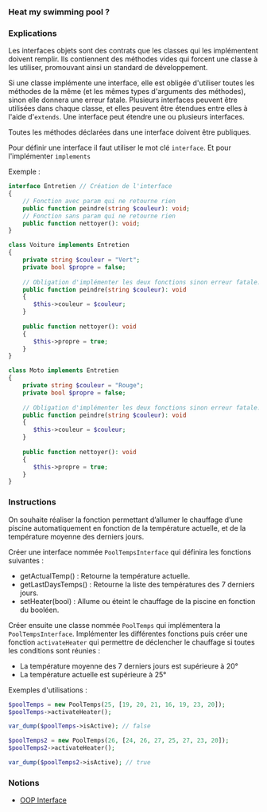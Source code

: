 ### Heat my swimming pool ?

### Explications

Les interfaces objets sont des contrats que les classes qui les implémentent doivent remplir. Ils contiennent des méthodes vides qui forcent une classe à les utiliser, promouvant ainsi un standard de développement.

Si une classe implémente une interface, elle est obligée d'utiliser toutes les méthodes de la même (et les mêmes types d'arguments des méthodes), sinon elle donnera une erreur fatale. Plusieurs interfaces peuvent être utilisées dans chaque classe, et elles peuvent être étendues entre elles à l'aide d'`extends`. Une interface peut étendre une ou plusieurs interfaces.

Toutes les méthodes déclarées dans une interface doivent être publiques.

Pour définir une interface il faut utiliser le mot clé `interface`. Et pour l'implémenter `implements`

Exemple : 

```php
interface Entretien // Création de l'interface
{ 
    // Fonction avec param qui ne retourne rien
    public function peindre(string $couleur): void;
    // Fonction sans param qui ne retourne rien
    public function nettoyer(): void;
}

class Voiture implements Entretien 
{
    private string $couleur = "Vert";
    private bool $propre = false;
    
    // Obligation d'implémenter les deux fonctions sinon erreur fatale.  
    public function peindre(string $couleur): void
    {
       $this->couleur = $couleur;   
    } 
    
    public function nettoyer(): void
    {
       $this->propre = true;
    }
}

class Moto implements Entretien 
{
    private string $couleur = "Rouge";
    private bool $propre = false;
      
    // Obligation d'implémenter les deux fonctions sinon erreur fatale.  
    public function peindre(string $couleur): void
    {
       $this->couleur = $couleur;   
    } 
    
    public function nettoyer(): void
    {
       $this->propre = true;
    }
}
```

### Instructions

On souhaite réaliser la fonction permettant d’allumer le chauffage d’une piscine automatiquement en fonction de la température actuelle, et de la température moyenne des derniers jours.

Créer une interface nommée `PoolTempsInterface` qui définira les fonctions suivantes :
- getActualTemp() : Retourne la température actuelle.
- getLastDaysTemps() : Retourne la liste des températures des 7 derniers jours.
- setHeater(bool) : Allume ou éteint le chauffage de la piscine en fonction du booléen.

Créer ensuite une classe nommée `PoolTemps` qui implémentera la `PoolTempsInterface`. 
Implémenter les différentes fonctions puis créer une fonction `activateHeater` qui permettre de déclencher le chauffage si toutes les conditions sont réunies :

- La température moyenne des 7 derniers jours est supérieure à 20°
- La température actuelle est supérieure à 25°

Exemples d'utilisations : 
```php
$poolTemps = new PoolTemps(25, [19, 20, 21, 16, 19, 23, 20]);
$poolTemps->activateHeater();

var_dump($poolTemps->isActive); // false

$poolTemps2 = new PoolTemps(26, [24, 26, 27, 25, 27, 23, 20]);
$poolTemps2->activateHeater();

var_dump($poolTemps2->isActive); // true
```

### Notions

- [OOP Interface](https://www.php.net/manual/en/language.oop5.interfaces.php)

